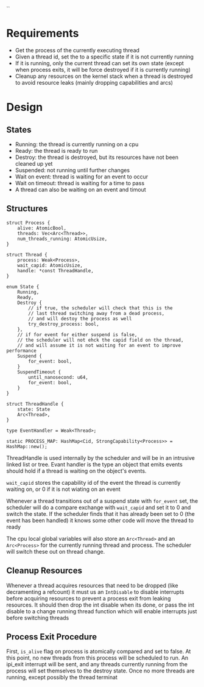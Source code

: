 ``
# Requirements

- Get the process of the currently executing thread
- Given a thread id, set the to a specific state if it is not currently running
- If it is running, only the current thread can set its own state (except when process exits, it will be force destroyed if it is currently running)
- Cleanup any resources on the kernel stack when a thread is destroyed to avoid resource leaks (mainly dropping capabilities and arcs)

# Design

## States

- Running: the thread is currently running on a cpu
- Ready: the thread is ready to run
- Destroy: the thread is destroyed, but its resources have not been cleaned up yet
- Suspended: not running until further changes
- Wait on event: thread is waiting for an event to occur
- Wait on timeout: thread is waiting for a time to pass
- A thread can also be waiting on an event and timout

## Structures

```
struct Process {
	alive: AtomicBool,
	threads: Vec<Arc<Thread>>,
	num_threads_running: AtomicUsize,
}

struct Thread {
	process: Weak<Process>,
	wait_capid: AtomicUsize,
	handle: *const ThreadHandle,	
}

enum State {
	Running,
	Ready,
	Destroy {
		// if true, the scheduler will check that this is the 
		// last thread switching away from a dead process,
		// and will destoy the process as well
		try_destroy_process: bool,
	},
	// if for event for either suspend is false,
	// the scheduler will not ehck the capid field on the thread,
	// and will assume it is not waiting for an event to improve performance
	Suspend {
		for_event: bool,
	}
	SuspendTimeout {
		until_nanosecond: u64,
		for_event: bool,
	}
}

struct ThreadHandle {
	state: State
	Arc<Thread>,
}

type EventHandler = Weak<Thread>;

static PROCESS_MAP: HashMap<Cid, StrongCapability<Process>> = HashMap::new();
```

ThreadHandle is used internally by the scheduler and will be in an intrusive linked list or tree.
Evant handler is the type an object that emits events should hold if a thread is waiting on the object's events.

`wait_capid` stores the capability id of the event the thread is currently waiting on, or 0 if it is not wiating on an event

Whenever a thread transitions out of a suspend state with `for_event` set, the scheduler will do a compare exchange with `wait_capid` and set it to 0 and switch the state. If the scheduler finds that it has already been set to 0 (the event has been handled) it knows some other code will move the thread to ready

The cpu local global variables will also store an `Arc<Thread>` and an `Arc<Process>` for the currently running thread and process. The scheduler will switch these out on thread change. 

## Cleanup Resources

Whenever a thread acquires resources that need to be dropped (like decramenting a refcount) it must us an `IntDisable` to disable interrupts before acquiring resources to prevent a process exit from leaking resources. It should then drop the int disable when its done, or pass the int disable to a change running thread function which will enable interrupts just before switching threads

## Process Exit Procedure

First, `is_alive` flag on process is atomically compared and set to false. At this point, no new threads from this process will be scheduled to run. An ipi_exit interrupt will be sent, and any threads currently running from the process will set themselves to the destroy state. Once no more threads are running, except possibly the thread terminat